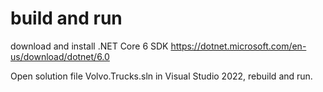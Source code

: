 
# build and run
download and install .NET Core 6 SDK https://dotnet.microsoft.com/en-us/download/dotnet/6.0


Open solution file Volvo.Trucks.sln in Visual Studio 2022, rebuild and run.
